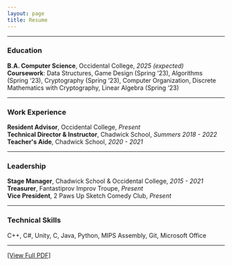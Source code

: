 ```yaml
---
layout: page
title: Resume
---
```

  
-------------  

### Education  

**B.A. Computer Science**, Occidental College, *2025 (expected)*   
**Coursework**: Data Structures, Game Design (Spring ‘23), Algorithms (Spring ‘23), Cryptography (Spring ‘23), Computer Organization, Discrete Mathematics with Cryptography, Linear Algebra (Spring ‘23)    

-------------  

### Work Experience  

**Resident Advisor**, Occidental College, *Present*  
**Technical Director & Instructor**, Chadwick School, *Summers 2018 - 2022*   
**Teacher's Aide**, Chadwick School, *2020 - 2021*   

-------------  

### Leadership  

**Stage Manager**, Chadwick School & Occidental College, *2015 - 2021*  
**Treasurer**, Fantastiprov Improv Troupe, *Present*  
**Vice President**, 2 Paws Up Sketch Comedy Club, *Present*

-------------  

### Technical Skills  

C\+\+, C\#, Unity, C, Java, Python, MIPS Assembly, Git, Microsoft Office  

-------------  

[\[View Full PDF\]](/Resume_Current.pdf)